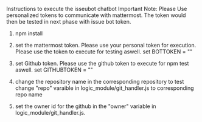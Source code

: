 
Instructions to execute the isseubot chatbot
Important Note: Please Use personalized tokens to communicate with mattermost. The token would then be tested in next phase with issue bot token.

1. npm install

2. set the mattermost token. Please use your personal token for execution. Please use the token to execute for testing aswell.
set BOTTOKEN = "<TOKEN>"

3. set Github token. Please use the github token to execute for npm test aswell.
set GITHUBTOKEN = "<TOKEN>"

4. change the repository name in the corresponding repository to test 
change "repo" varaible in logic_module/git_handler.js to corresponding repo name

5. set the owner id for the github in the "owner" variable in logic_module/git_handler.js.

